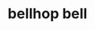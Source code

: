 ---
layout: smileys&emotion
title: bellhop bell
emoji: bellhop_bell
permalink: 🛎.html
image: assets/img/3moji/bellhop_bell.png
---